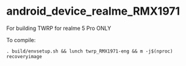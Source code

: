 # android_device_realme_RMX1971

For building TWRP for realme 5 Pro ONLY

To compile:

```
. build/envsetup.sh && lunch twrp_RMX1971-eng && m -j$(nproc) recoveryimage
```
